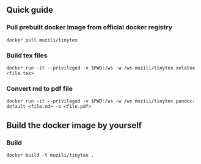 ## Quick guide

### Pull prebuilt docker image from official docker registry

```
docker pull muzili/tinytex
```
### Build tex files

```
docker run -it --privileged -v $PWD:/ws -w /ws muzili/tinytex xelatex <file.tex>
```

### Convert md to pdf file
```
docker run -it --privileged -v $PWD:/ws -w /ws muzili/tinytex pandoc-default <file.md> -o <file.pdf>
```

## Build the docker image by yourself

### Build

```
docker build -t muzili/tinytex .
```


